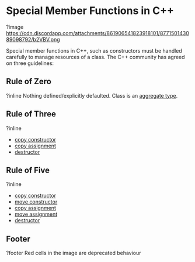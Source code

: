 # Special Member Functions in C++
?image https://cdn.discordapp.com/attachments/861906541823918101/877150143089098792/b2VBV.png

Special member functions in C++, such as constructors must be handled carefully to manage resources of a class.
The C++ community has agreed on three guidelines:

## Rule of Zero
?inline
Nothing defined/explicitly defaulted.
Class is an [aggregate type](https://en.cppreference.com/w/cpp/language/aggregate_initialization).

## Rule of Three
?inline
- [copy constructor](https://en.cppreference.com/w/cpp/language/copy_constructor)
- [copy assignment](https://en.cppreference.com/w/cpp/language/copy_assignment)
- [destructor](https://en.cppreference.com/w/cpp/language/destructor)

## Rule of Five
?inline
- [copy constructor](https://en.cppreference.com/w/cpp/language/copy_constructor)
- [move constructor](https://en.cppreference.com/w/cpp/language/move_constructor)
- [copy assignment](https://en.cppreference.com/w/cpp/language/copy_assignment)
- [move assignment](https://en.cppreference.com/w/cpp/language/move_assignment)
- [destructor](https://en.cppreference.com/w/cpp/language/destructor)

## Footer
?footer
Red cells in the image are deprecated behaviour